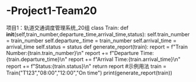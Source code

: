 # -Project1-Team20
项目1：轨道交通调度管理系统_20组
class Train:
        def __init__(self,train_number,departure_time,arrival_time,status):
            self.train_number = train_number
            self.departure_.time = train_number
            self.arrival_time = arrival_time
            self.status = status
def     generate_report(train):
        report = f"Train Number:{train.train_number}\n"
        report += f"Departure Time:{train.departure_time}\n"
        report += f"Arrival Time:{train.arrival_time}\n"
        report += f"Status:{train.status}\n"
        return report
#示例用法
train = Train("T123","08:00","12:00","On time")
print(generate_report(train))
